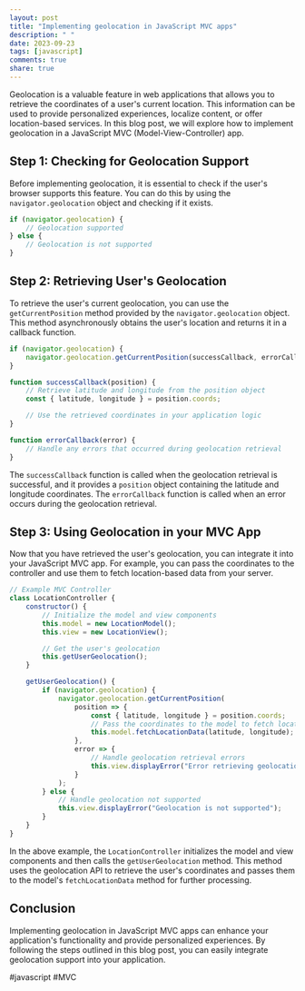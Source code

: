 ```yaml
---
layout: post
title: "Implementing geolocation in JavaScript MVC apps"
description: " "
date: 2023-09-23
tags: [javascript]
comments: true
share: true
---
```


Geolocation is a valuable feature in web applications that allows you to retrieve the coordinates of a user's current location. This information can be used to provide personalized experiences, localize content, or offer location-based services. In this blog post, we will explore how to implement geolocation in a JavaScript MVC (Model-View-Controller) app.

## Step 1: Checking for Geolocation Support

Before implementing geolocation, it is essential to check if the user's browser supports this feature. You can do this by using the `navigator.geolocation` object and checking if it exists. 

```javascript
if (navigator.geolocation) {
    // Geolocation supported
} else {
    // Geolocation is not supported
}
```

## Step 2: Retrieving User's Geolocation

To retrieve the user's current geolocation, you can use the `getCurrentPosition` method provided by the `navigator.geolocation` object. This method asynchronously obtains the user's location and returns it in a callback function.

```javascript
if (navigator.geolocation) {
    navigator.geolocation.getCurrentPosition(successCallback, errorCallback);
}

function successCallback(position) {
    // Retrieve latitude and longitude from the position object
    const { latitude, longitude } = position.coords;

    // Use the retrieved coordinates in your application logic
}

function errorCallback(error) {
    // Handle any errors that occurred during geolocation retrieval
}
```

The `successCallback` function is called when the geolocation retrieval is successful, and it provides a `position` object containing the latitude and longitude coordinates. The `errorCallback` function is called when an error occurs during the geolocation retrieval.

## Step 3: Using Geolocation in your MVC App

Now that you have retrieved the user's geolocation, you can integrate it into your JavaScript MVC app. For example, you can pass the coordinates to the controller and use them to fetch location-based data from your server.

```javascript
// Example MVC Controller
class LocationController {
    constructor() {
        // Initialize the model and view components
        this.model = new LocationModel();
        this.view = new LocationView();

        // Get the user's geolocation
        this.getUserGeolocation();
    }

    getUserGeolocation() {
        if (navigator.geolocation) {
            navigator.geolocation.getCurrentPosition(
                position => {
                    const { latitude, longitude } = position.coords;
                    // Pass the coordinates to the model to fetch location-based data
                    this.model.fetchLocationData(latitude, longitude);
                },
                error => {
                    // Handle geolocation retrieval errors
                    this.view.displayError("Error retrieving geolocation");
                }
            );
        } else {
            // Handle geolocation not supported
            this.view.displayError("Geolocation is not supported");
        }
    }
}
```

In the above example, the `LocationController` initializes the model and view components and then calls the `getUserGeolocation` method. This method uses the geolocation API to retrieve the user's coordinates and passes them to the model's `fetchLocationData` method for further processing.

## Conclusion

Implementing geolocation in JavaScript MVC apps can enhance your application's functionality and provide personalized experiences. By following the steps outlined in this blog post, you can easily integrate geolocation support into your application.

#javascript #MVC